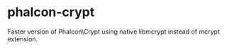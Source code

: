 # phalcon-crypt

Faster version of Phalcon\Crypt using native libmcrypt instead of mcrypt extension.

